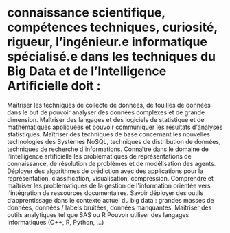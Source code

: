 # connaissance scientifique, compétences techniques, curiosité, rigueur, l’ingénieur.e informatique spécialisé.e dans les techniques du Big Data et de l’Intelligence Artificielle doit :

Maîtriser les techniques de collecte de données, de fouilles de données dans le but de pouvoir analyser des données complexes et de grande dimension.
Maîtriser des langages et des logiciels de statistique et de mathématiques appliquées et pouvoir communiquer les résultats d'analyses statistiques.
Maîtriser des techniques de base concernant les nouvelles technologies des Systèmes NoSQL, techniques de distribution de données, techniques de recherche d'informations.
Connaître dans le domaine de l’intelligence artificielle les problématiques de représentations de connaissance, de résolution de problèmes et de modélisation des agents.
Déployer des algorithmes de prédiction avec des applications pour la représentation, classification, visualisation, compression.
Comprendre et maîtriser les problématiques de la gestion de l'information orientée vers l'intégration de ressources documentaires.
Savoir déployer des outils d’apprentissage dans le contexte actuel du big data : grandes masses de données, données / labels bruitées, données manquantes.
Maitriser des outils analytiques tel que SAS ou R
Pouvoir utiliser des langages informatiques (C++, R, Python, ...)
